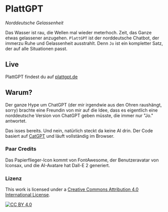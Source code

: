 # PlattGPT
*Norddeutsche Gelassenheit*

Das Wasser ist rau, die Wellen mal wieder meterhoch. Zeit, das Ganze etwas gelassener anzugehen. `PlattGPT` ist der norddeutsche Chatbot, der immerzu Ruhe und Gelassenheit ausstrahlt. Denn `Jo` ist ein kompletter Satz, der auf alle Situationen passt.

## Live
PlattGPT findest du auf [plattgpt.de](https://plattgpt.de)

## Warum?
Der ganze Hype um ChatGPT (der mir irgendwie aus den Ohren raushängt, sorry) brachte eine Freundin von mir auf die Idee, dass es eigentlich eine norddeutsche Version von ChatGPT geben müsste, die immer nur "Jo." antwortet.

Das isses bereits. Und nein, natürlich steckt da keine AI drin. Der Code basiert auf [CatGPT](https://github.com/woutervdijke/catgpt) und läuft vollständig im Browser.

### Paar Credits
Das Papierflieger-Icon kommt von FontAwesome, der Benutzeravatar von Iconsax, und die AI-Avatare hat Dall-E 2 generiert.

### Lizenz 
This work is licensed under a
[Creative Commons Attribution 4.0 International License][cc-by].

[![CC BY 4.0][cc-by-image]][cc-by]

[cc-by]: http://creativecommons.org/licenses/by/4.0/
[cc-by-image]: https://i.creativecommons.org/l/by/4.0/88x31.png
[cc-by-shield]: https://img.shields.io/badge/License-CC%20BY%204.0-lightgrey.svg

